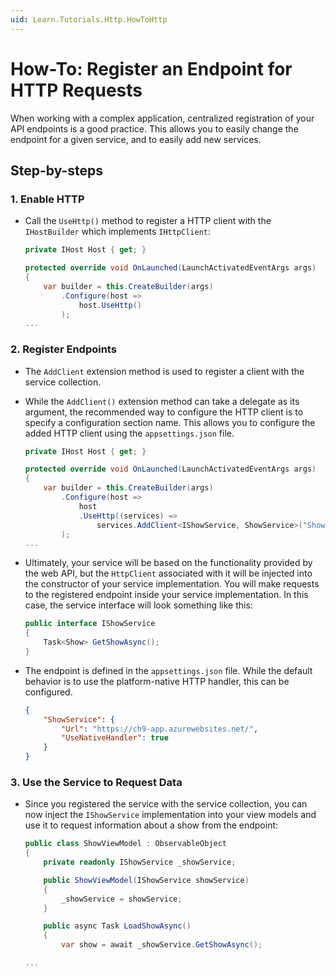 ```yaml
---
uid: Learn.Tutorials.Http.HowToHttp
---
```

# How-To: Register an Endpoint for HTTP Requests

When working with a complex application, centralized registration of your API endpoints is a good practice. This allows you to easily change the endpoint for a given service, and to easily add new services.

## Step-by-steps

### 1. Enable HTTP

* Call the `UseHttp()` method to register a HTTP client with the `IHostBuilder` which implements `IHttpClient`:

    ```csharp
    private IHost Host { get; }

    protected override void OnLaunched(LaunchActivatedEventArgs args)
    {
        var builder = this.CreateBuilder(args)
            .Configure(host => 
                host.UseHttp()
            );
    ...
    ```

### 2. Register Endpoints

* The `AddClient` extension method is used to register a client with the service collection. 

* While the `AddClient()` extension method can take a delegate as its argument, the recommended way to configure the HTTP client is to specify a configuration section name. This allows you to configure the added HTTP client using the `appsettings.json` file. 

    ```csharp
    private IHost Host { get; }

    protected override void OnLaunched(LaunchActivatedEventArgs args)
    {
        var builder = this.CreateBuilder(args)
            .Configure(host => 
                host
                .UseHttp((services) =>
                    services.AddClient<IShowService, ShowService>("ShowService"))
            );
    ...
    ```

* Ultimately, your service will be based on the functionality provided by the web API, but the `HttpClient` associated with it will be injected into the constructor of your service implementation. You will make requests to the registered endpoint inside your service implementation. In this case, the service interface will look something like this:
    ```csharp
    public interface IShowService
    {
        Task<Show> GetShowAsync();
    }
    ```

* The endpoint is defined in the `appsettings.json` file. While the default behavior is to use the platform-native HTTP handler, this can be configured. 

    ```json
    {
        "ShowService": {
            "Url": "https://ch9-app.azurewebsites.net/",
            "UseNativeHandler": true
        }
    }
    ```

### 3. Use the Service to Request Data

* Since you registered the service with the service collection, you can now inject the `IShowService` implementation into your view models and use it to request information about a show from the endpoint:

    ```csharp
    public class ShowViewModel : ObservableObject
    {
        private readonly IShowService _showService;
    
        public ShowViewModel(IShowService showService)
        {
            _showService = showService;
        }
    
        public async Task LoadShowAsync()
        {
            var show = await _showService.GetShowAsync();
    
    ...
    ```